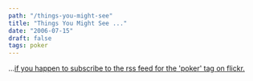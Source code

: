 ```yaml
---
path: "/things-you-might-see"
title: "Things You Might See ..."
date: "2006-07-15"
draft: false
tags: poker
---
```


...<a href="http://www.flickr.com/photos/43908441@N00/189799998/in/photostream">if you happen to subscribe to the rss feed for the 'poker' tag on flickr.</a>

